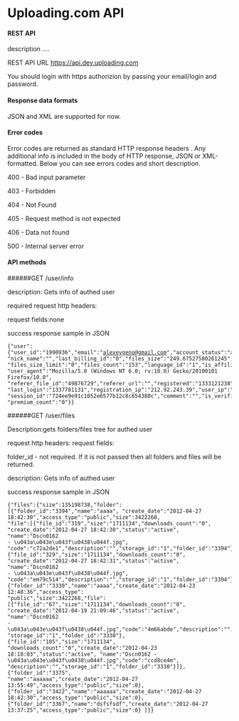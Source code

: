 Uploading.com API
=================

#### REST API

description ....

REST API URL https://api.dev.uploading.com

You should login with https authorizion by passing your email/login and password.

#### 

#### Response data formats
JSON and XML are supported for now. 


#### Error codes

Error codes are returned as standard HTTP response headers . Any additional info is included in the body of HTTP response, JSON or XML-formatted.
Below you can see errors codes and short description.

400 - Bad input parameter

403 - Forbidden

404 - Not Found

405 - Request method is not expected

406 - Data not found

500 - Internal server error

#### API methods

######GET /user/info

description: Gets info of authed user

required request http headers:

request fields:none


success response sample in JSON

<code><pre>{"user":{"user_id":"1990936","email":"alexeygeno@gmail.com","account_status":"active",
"nick_name":"","last_billing_id":"0","files_size":"249.67527580261245",
"files_size_limit":"0","files_count":"153","language_id":"1","is_affiliate":"0","enable_ip_blocking":"0",
"user_agent":"Mozilla\/5.0 (Windows NT 6.0; rv:10.0) Gecko\/20100101 Firefox\/10.0",
"referer_file_id":"49876729","referer_url":"","registered":"1333121238","premium_expire":"1333698313",
"last_login":"1337781131","registration_ip":"212.92.243.39","user_ip":"192.168.1.1",
"session_id":"724ee9e91c1052e6577b12c8c654380c","comment":"","is_verified":"0","verified_code":"",
"premium_count":"0"}}</pre></code>

######GET /user/files

Description:gets folders/files tree for authed user

request http headers:
request fields:

folder_id - not required. If it is not passed then all folders and files will  be returned.

description: Gets info of authed user

success response sample in JSON

<code><pre>{"files":{"size":135198738,"folder":
            [{"folder_id":"3394","name":"aaaa",
            "create_date":"2012-04-27 18:42:30","access_type":"public","size":3422268,
            "file":[{"file_id":"319","size":"1711134","downloads_count":"0",
            "create_date":"2012-04-27 18:42:30","status":"active",
            "name":"Dscn0162 - \u043a\u043e\u043f\u0438\u044f.jpg",
            "code":"c72a2de1","description":"","storage_id":"1","folder_id":"3394"},
            {"file_id":"329","size":"1711134","downloads_count":"0",
            "create_date":"2012-04-27 18:42:31","status":"active",
            "name":"Dscn0162 - \u043a\u043e\u043f\u0438\u044f.jpg",
            "code":"em79c514","description":"","storage_id":"1","folder_id":"3394"}]},
            {"folder_id":"3330","name":"aaaa","create_date":"2012-04-23 12:48:36","access_type":
            "public","size":3422268,"file":[{"file_id":"67","size":"1711134","downloads_count":"0",
            "create_date":"2012-04-19 21:09:46","status":"active",
            "name":"Dscn0162 - \u043a\u043e\u043f\u0438\u044f.jpg","code":"4m66abde","description":"",
            "storage_id":"1","folder_id":"3330"},{"file_id":"105","size":"1711134",
            "downloads_count":"0","create_date":"2012-04-23 18:18:03","status":"active",
            "name":"Dscn0162 - \u043a\u043e\u043f\u0438\u044f.jpg","code":"ccd8ce4m",
            "description":"","storage_id":"1","folder_id":"3330"}]},{"folder_id":"3375",
            "name":"aaaaaa","create_date":"2012-04-27 13:55:49","access_type":"public","size":0},
            {"folder_id":"3422","name":"aaaaaa","create_date":"2012-04-27 18:42:30","access_type":"public","size":0},
            {"folder_id":"3367","name":"dsfsfsdf","create_date":"2012-04-27 13:37:25","access_type":"public","size":0}
            ]}}</pre></code>





